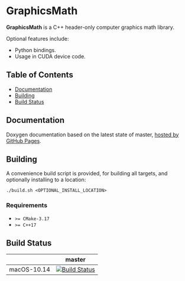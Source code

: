 # GraphicsMath

**GraphicsMath** is a C++ header-only computer graphics math library. 

Optional features include:
- Python bindings.
- Usage in CUDA device code.

## Table of Contents

- [Documentation](#documentation)
- [Building](#building)
- [Build Status](#build-status)

## Documentation

Doxygen documentation based on the latest state of master, [hosted by GitHub Pages](https://moddyz.github.io/GraphicsMath/).

## Building

A convenience build script is provided, for building all targets, and optionally installing to a location:
```
./build.sh <OPTIONAL_INSTALL_LOCATION>
```

### Requirements

- `>= CMake-3.17`
- `>= C++17`

## Build Status

|       | master | 
| ----- | ------ | 
| macOS-10.14 | [![Build Status](https://travis-ci.com/moddyz/GraphicsMath.svg?branch=master)](https://travis-ci.com/moddyz/GraphicsMath) |

